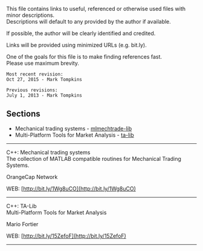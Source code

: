 This file contains links to useful, referenced or otherwise used files with minor descriptions.  
Descriptions will default to any provided by the author if available.

If possible, the author will be clearly identified and credited.

Links will be provided using minimized URLs (e.g. bit.ly).

One of the goals for this file is to make finding references fast.  
Please use maximum brevity.

```
Most recent revision:
Oct 27, 2015 - Mark Tompkins

Previous revisions:
July 1, 2013 - Mark Tompkins
```
## Sections ##
- Mechanical trading systems - [mlmechtrade-lib](https://github.com/mtompkins/openAlgo/tree/master/C%2B%2B)
- Multi-Platform Tools for Market Analysis - [ta-lib](https://github.com/mtompkins/linux-kernel-utilities)

--------------------------------------------------------
C++: Mechanical trading systems    
The collection of MATLAB compatible routines for Mechanical Trading Systems.

OrangeCap Network

WEB: [http://bit.ly/1Wg8uCO](http://bit.ly/1Wg8uCO)

--------------------------------------------------------
C++: TA-Lib  
Multi-Platform Tools for Market Analysis

Mario Fortier  

WEB: [http://bit.ly/15ZefoF](http://bit.ly/15ZefoF)

--------------------------------------------------------
